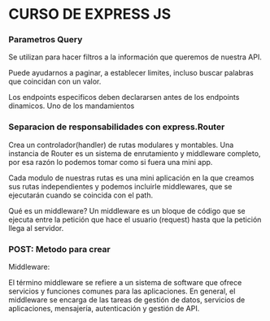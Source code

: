# CURSO DE EXPRESS JS

### Parametros Query

Se utilizan para hacer filtros a la información que queremos de nuestra API.

Puede ayudarnos a paginar, a establecer limites, incluso buscar palabras que coincidan con un valor.

Los endpoints especificos deben declararsen antes de los endpoints dinamicos. Uno de los mandamientos

### Separacion de responsabilidades con express.Router

Crea un controlador(handler) de rutas modulares y montables. Una instancia de Router es un sistema de enrutamiento y middleware completo, por esa razón lo podemos tomar como si fuera una mini app.

Cada modulo de nuestras rutas es una mini aplicación en la que creamos sus rutas independientes y podemos incluirle middlewares, que se ejecutarán cuando se coincida con el path.

Qué es un middleware?
Un middleware es un bloque de código que se ejecuta entre la petición que hace el usuario (request) hasta que la petición llega al servidor.

### POST: Metodo para crear

Middleware:

El término middleware se refiere a un sistema de software que ofrece servicios y funciones comunes para las aplicaciones. En general, el middleware se encarga de las tareas de gestión de datos, servicios de aplicaciones, mensajería, autenticación y gestión de API.
